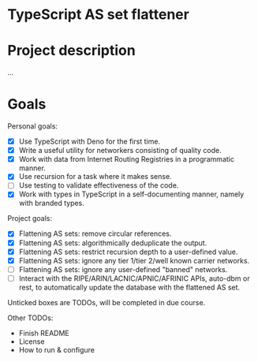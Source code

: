 # TypeScript AS set flattener

# Project description

...

# Goals

Personal goals:

- [x] Use TypeScript with Deno for the first time.
- [x] Write a useful utility for networkers consisting of quality code.
- [x] Work with data from Internet Routing Registries in a programmatic manner.
- [x] Use recursion for a task where it makes sense.
- [ ] Use testing to validate effectiveness of the code.
- [x] Work with types in TypeScript in a self-documenting manner, namely with branded types.

Project goals:

- [x] Flattening AS sets: remove circular references.
- [x] Flattening AS sets: algorithmically deduplicate the output.
- [x] Flattening AS sets: restrict recursion depth to a user-defined value.
- [x] Flattening AS sets: ignore any tier 1/tier 2/well known carrier networks.
- [ ] Flattening AS sets: ignore any user-defined "banned" networks.
- [ ] Interact with the RIPE/ARIN/LACNIC/APNIC/AFRINIC APIs, auto-dbm or rest, to automatically update the database with the flattened AS set.

Unticked boxes are TODOs, will be completed in due course.

Other TODOs:
- Finish README
- License
- How to run & configure